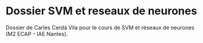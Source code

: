 # __Dossier SVM et reseaux de neurones__
Dossier de Carles Cerdá Vila pour le cours de SVM et réseaux de neurones (M2 ECAP - IAE Nantes).
